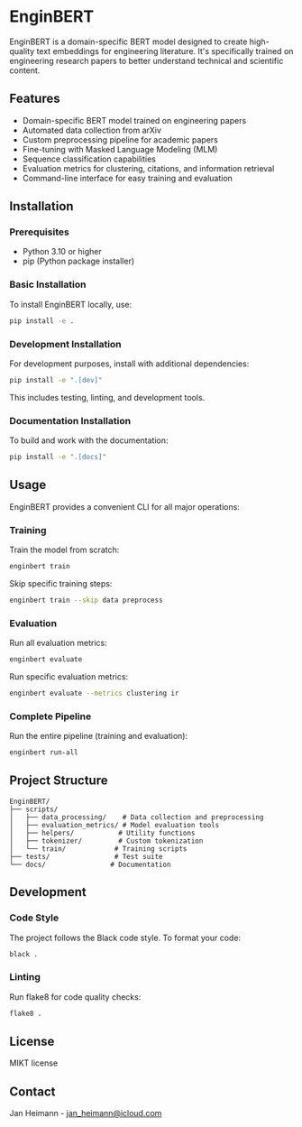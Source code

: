# EnginBERT

EnginBERT is a domain-specific BERT model designed to create high-quality text embeddings for engineering literature. It's specifically trained on engineering research papers to better understand technical and scientific content.

## Features

- Domain-specific BERT model trained on engineering papers
- Automated data collection from arXiv
- Custom preprocessing pipeline for academic papers
- Fine-tuning with Masked Language Modeling (MLM)
- Sequence classification capabilities
- Evaluation metrics for clustering, citations, and information retrieval
- Command-line interface for easy training and evaluation

## Installation

### Prerequisites

- Python 3.10 or higher
- pip (Python package installer)

### Basic Installation

To install EnginBERT locally, use:

```bash
pip install -e .
```

### Development Installation

For development purposes, install with additional dependencies:

```bash
pip install -e ".[dev]"
```

This includes testing, linting, and development tools.

### Documentation Installation

To build and work with the documentation:

```bash
pip install -e ".[docs]"
```

## Usage

EnginBERT provides a convenient CLI for all major operations:

### Training

Train the model from scratch:
```bash
enginbert train
```

Skip specific training steps:
```bash
enginbert train --skip data preprocess
```

### Evaluation

Run all evaluation metrics:
```bash
enginbert evaluate
```

Run specific evaluation metrics:
```bash
enginbert evaluate --metrics clustering ir
```

### Complete Pipeline

Run the entire pipeline (training and evaluation):
```bash
enginbert run-all
```

## Project Structure

```
EnginBERT/
├── scripts/
│   ├── data_processing/    # Data collection and preprocessing
│   ├── evaluation_metrics/ # Model evaluation tools
│   ├── helpers/           # Utility functions
│   ├── tokenizer/         # Custom tokenization
│   └── train/            # Training scripts
├── tests/                # Test suite
└── docs/                # Documentation
```

## Development

### Code Style

The project follows the Black code style. To format your code:

```bash
black .
```

### Linting

Run flake8 for code quality checks:

```bash
flake8 .
```


## License

MIKT license


## Contact

Jan Heimann - jan_heimann@icloud.com

